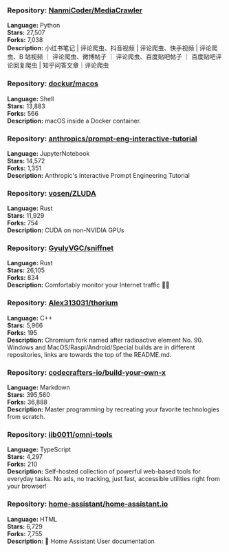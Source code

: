 ### **Repository:** [NanmiCoder/MediaCrawler](https://github.com/NanmiCoder/MediaCrawler)

**Language:** Python  
**Stars:** 27,507  
**Forks:** 7,038  
**Description:** 小红书笔记 | 评论爬虫、抖音视频 | 评论爬虫、快手视频 | 评论爬虫、B 站视频 ｜ 评论爬虫、微博帖子 ｜ 评论爬虫、百度贴吧帖子 ｜ 百度贴吧评论回复爬虫 | 知乎问答文章｜评论爬虫

### **Repository:** [dockur/macos](https://github.com/dockur/macos)

**Language:** Shell  
**Stars:** 13,883  
**Forks:** 566  
**Description:** macOS inside a Docker container.

### **Repository:** [anthropics/prompt-eng-interactive-tutorial](https://github.com/anthropics/prompt-eng-interactive-tutorial)

**Language:** JupyterNotebook  
**Stars:** 14,572  
**Forks:** 1,351  
**Description:** Anthropic's Interactive Prompt Engineering Tutorial

### **Repository:** [vosen/ZLUDA](https://github.com/vosen/ZLUDA)

**Language:** Rust  
**Stars:** 11,929  
**Forks:** 754  
**Description:** CUDA on non-NVIDIA GPUs

### **Repository:** [GyulyVGC/sniffnet](https://github.com/GyulyVGC/sniffnet)

**Language:** Rust  
**Stars:** 26,105  
**Forks:** 834  
**Description:** Comfortably monitor your Internet traffic 🕵️‍♂️

### **Repository:** [Alex313031/thorium](https://github.com/Alex313031/thorium)

**Language:** C++  
**Stars:** 5,966  
**Forks:** 195  
**Description:** Chromium fork named after radioactive element No. 90. Windows and MacOS/Raspi/Android/Special builds are in different repositories, links are towards the top of the README.md.

### **Repository:** [codecrafters-io/build-your-own-x](https://github.com/codecrafters-io/build-your-own-x)

**Language:** Markdown  
**Stars:** 395,560  
**Forks:** 36,888  
**Description:** Master programming by recreating your favorite technologies from scratch.

### **Repository:** [iib0011/omni-tools](https://github.com/iib0011/omni-tools)

**Language:** TypeScript  
**Stars:** 4,297  
**Forks:** 210  
**Description:** Self-hosted collection of powerful web-based tools for everyday tasks. No ads, no tracking, just fast, accessible utilities right from your browser!

### **Repository:** [home-assistant/home-assistant.io](https://github.com/home-assistant/home-assistant.io)

**Language:** HTML  
**Stars:** 6,729  
**Forks:** 7,755  
**Description:** 📘 Home Assistant User documentation

